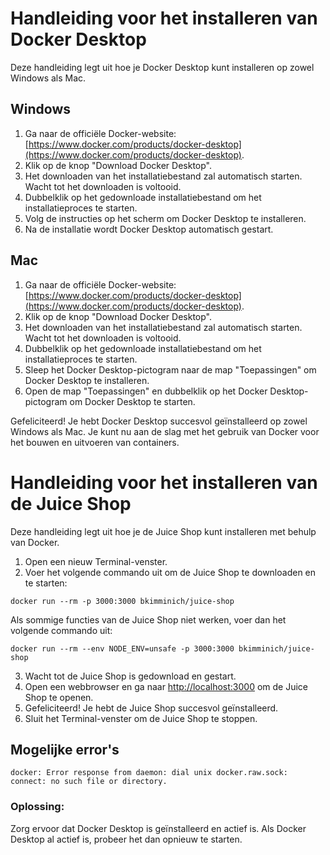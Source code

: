 # Handleiding voor het installeren van Docker Desktop

Deze handleiding legt uit hoe je Docker Desktop kunt installeren op zowel Windows als Mac.

## Windows

1. Ga naar de officiële Docker-website: [https://www.docker.com/products/docker-desktop](https://www.docker.com/products/docker-desktop).
2. Klik op de knop "Download Docker Desktop".
3. Het downloaden van het installatiebestand zal automatisch starten. Wacht tot het downloaden is voltooid.
4. Dubbelklik op het gedownloade installatiebestand om het installatieproces te starten.
5. Volg de instructies op het scherm om Docker Desktop te installeren.
6. Na de installatie wordt Docker Desktop automatisch gestart.

## Mac

1. Ga naar de officiële Docker-website: [https://www.docker.com/products/docker-desktop](https://www.docker.com/products/docker-desktop).
2. Klik op de knop "Download Docker Desktop".
3. Het downloaden van het installatiebestand zal automatisch starten. Wacht tot het downloaden is voltooid.
4. Dubbelklik op het gedownloade installatiebestand om het installatieproces te starten.
5. Sleep het Docker Desktop-pictogram naar de map "Toepassingen" om Docker Desktop te installeren.
6. Open de map "Toepassingen" en dubbelklik op het Docker Desktop-pictogram om Docker Desktop te starten.

Gefeliciteerd! Je hebt Docker Desktop succesvol geïnstalleerd op zowel Windows als Mac. Je kunt nu aan de slag met het gebruik van Docker voor het bouwen en uitvoeren van containers.


# Handleiding voor het installeren van de Juice Shop

Deze handleiding legt uit hoe je de Juice Shop kunt installeren met behulp van Docker.

1. Open een nieuw Terminal-venster.
2. Voer het volgende commando uit om de Juice Shop te downloaden en te starten:

```
docker run --rm -p 3000:3000 bkimminich/juice-shop
```

Als sommige functies van de Juice Shop niet werken, voer dan het volgende commando uit:

```
docker run --rm --env NODE_ENV=unsafe -p 3000:3000 bkimminich/juice-shop
```

3. Wacht tot de Juice Shop is gedownload en gestart.
4. Open een webbrowser en ga naar [http://localhost:3000](http://localhost:3000) om de Juice Shop te openen.
5. Gefeliciteerd! Je hebt de Juice Shop succesvol geïnstalleerd.
6. Sluit het Terminal-venster om de Juice Shop te stoppen.


## Mogelijke error's 

```
docker: Error response from daemon: dial unix docker.raw.sock: connect: no such file or directory.
```

### Oplossing:

Zorg ervoor dat Docker Desktop is geïnstalleerd en actief is. Als Docker Desktop al actief is, probeer het dan opnieuw te starten.